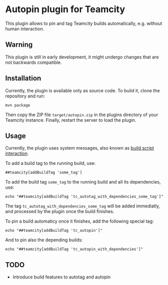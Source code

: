 # Autopin plugin for Teamcity

This plugin allows to pin and tag Teamcity builds automatically, e.g. without human interaction.

## Warning

This plugin is still in early development, it might undergo changes that are not backwards compatible.

## Installation

Currently, the plugin is available only as source code. To build it, clone the repository and run:

```
mvn package
```

Then copy the ZIP file ```target/autopin.zip``` in the plugins directory of your Teamcity instance. Finally, restart the server to load the plugin.

## Usage

Currently, the plugin uses system messages, also known as [build script interaction](https://confluence.jetbrains.com/display/TCD10/Build+Script+Interaction+with+TeamCity).

To add a build tag to the running build, use:


```
##teamcity[addBuildTag 'some_tag']
```

To add the build tag ```some_tag``` to the running build and all its dependencies, use:

```
echo "##teamcity[addBuildTag 'tc_autotag_with_dependencies_some_tag']"
```

The tag ```tc_autotag_with_dependencies_some_tag``` will be added immediatly, and processed by the plugin once the build finishes.

To pin a build automaticy once it finishes, add the following special tag:

```
echo "##teamcity[addBuildTag 'tc_autopin']"
```

And to pin also the depending builds:

```
echo "##teamcity[addBuildTag 'tc_autopin_with_dependencies']"
```

## TODO

* Introduce build features to autotag and autopin

